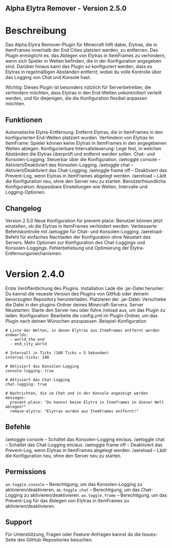 ## Alpha Elytra Remover - Version 2.5.0
# Beschreibung
Das Alpha Elytra Remover-Plugin für Minecraft hilft dabei, Elytras, die in ItemFrames innerhalb der End Cities platziert werden, zu entfernen. Das Plugin ermöglicht es, das Ablegen von Elytras in ItemFrames zu verhindern, wenn sich Spieler in Welten befinden, die in der Konfiguration angegeben sind. Darüber hinaus kann das Plugin so konfiguriert werden, dass es Elytras in regelmäßigen Abständen entfernt, wobei du volle Kontrolle über das Logging von Chat und Konsole hast.

Wichtig: Dieses Plugin ist besonders nützlich für Serverbetreiber, die verhindern möchten, dass Elytras in den End-Welten unkontrolliert verteilt werden, und für diejenigen, die die Konfiguration flexibel anpassen möchten.

## Funktionen
Automatische Elytra-Entfernung: Entfernt Elytras, die in ItemFrames in den konfigurierten End-Welten platziert wurden.
Verhindern von Elytras im ItemFrame: Spieler können keine Elytras in ItemFrames in den angegebenen Welten ablegen.
Konfigurierbare Intervallsteuerung: Lege fest, in welchen Abständen die Elytras überprüft und entfernt werden sollen.
Chat- und Konsolen-Logging: Steuerbar über die Konfiguration.
/aetoggle console – Aktiviert/Deaktiviert das Konsolen-Logging.
/aetoggle chat – Aktiviert/Deaktiviert das Chat-Logging.
/aetoggle frame off – Deaktiviert das Prevent-Log, wenn Elytras in ItemFrames abgelegt werden.
/aereload – Lädt die Konfiguration neu, ohne den Server neu zu starten.
Benutzerfreundliche Konfiguration: Anpassbare Einstellungen wie Welten, Intervalle und Logging-Optionen.


## Changelog
Version 2.5.0
Neue Konfiguration für prevent-place: Benutzer können jetzt einstellen, ob die Elytras in ItemFrames verhindert werden.
Verbesserte Befehlskontrolle mit /aetoggle für Chat- und Konsolen-Logging.
/aereload-Befehl für einfaches Nachladen der Konfiguration ohne Neustart des Servers.
Mehr Optionen zur Konfiguration des Chat-Loggings und Konsolen-Loggings.
Fehlerbehebung und Optimierung der Elytra-Entfernungsmechanismen.

# Version 2.4.0
Erste Veröffentlichung des Plugins.
Installation
Lade die .jar-Datei herunter: Du kannst die neueste Version des Plugins von GitHub oder deinem bevorzugten Repository herunterladen.
Platzieren der .jar-Datei: Verschiebe die Datei in den plugins-Ordner deines Minecraft-Servers.
Server Neustarten: Starte den Server neu oder führe /reload aus, um das Plugin zu laden.
Konfiguration: Bearbeite die config.yml im Plugin-Ordner, um das Plugin nach deinen Wünschen anzupassen.
Beispiel-Konfiguration
````
# Liste der Welten, in denen Elytras aus ItemFrames entfernt werden
endworlds:
  - world_the_end
  - end_city_world

# Intervall in Ticks (100 Ticks = 5 Sekunden)
interval-ticks: 100

# Aktiviert das Konsolen-Logging
console-logging: true

# Aktiviert das Chat-Logging
chat-logging: true

# Nachrichten, die im Chat und in der Konsole angezeigt werden
messages:
  prevent-place: "Du kannst keine Elytra in Itemframes in dieser Welt ablegen!"
  remove-elytra: "Elytras wurden aus ItemFrames entfernt!"
````

## Befehle
/aetoggle console – Schaltet das Konsolen-Logging ein/aus.
/aetoggle chat – Schaltet das Chat-Logging ein/aus.
/aetoggle frame off – Deaktiviert das Prevent-Log, wenn Elytras in ItemFrames abgelegt werden.
/aereload – Lädt die Konfiguration neu, ohne den Server neu zu starten.


## Permissions
````ae.toggle.console```` – Berechtigung, um das Konsolen-Logging zu aktivieren/deaktivieren.
````ae.toggle.chat```` – Berechtigung, um das Chat-Logging zu aktivieren/deaktivieren.
````ae.toggle.frame```` – Berechtigung, um das Prevent-Log für das Ablegen von Elytras in ItemFrames zu aktivieren/deaktivieren.


## Support
Für Unterstützung, Fragen oder Feature-Anfragen kannst du die Issues-Seite des GitHub-Repositories besuchen.
